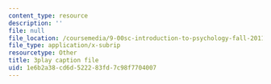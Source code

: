 ```yaml
---
content_type: resource
description: ''
file: null
file_location: /coursemedia/9-00sc-introduction-to-psychology-fall-2011/1e6b2a38cd6d522283fd7c98f7704007_bihrpOS0qtY.vtt
file_type: application/x-subrip
resourcetype: Other
title: 3play caption file
uid: 1e6b2a38-cd6d-5222-83fd-7c98f7704007
---
```

